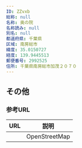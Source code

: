 ```yaml
---
ID: ZZvxb
総称: null
名称: 奥の院
名称読み: null
別名: null
都道府県: 千葉県
区域: 南房総市
緯度: 35.0150727
経度: 139.9445513
郵便番号: 2992525
住所: 千葉県南房総市加茂２０７０
---
```


## その他

### 参考URL

| URL | 説明          |
| --- | ------------- |
|     | OpenStreetMap |
